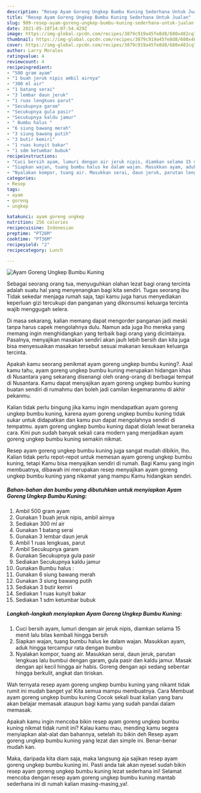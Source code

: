 ```yaml
---
description: "Resep Ayam Goreng Ungkep Bumbu Kuning Sederhana Untuk Jualan"
title: "Resep Ayam Goreng Ungkep Bumbu Kuning Sederhana Untuk Jualan"
slug: 909-resep-ayam-goreng-ungkep-bumbu-kuning-sederhana-untuk-jualan
date: 2021-05-18T14:07:54.429Z
image: https://img-global.cpcdn.com/recipes/3879c919a45fe8d8/680x482cq70/ayam-goreng-ungkep-bumbu-kuning-foto-resep-utama.jpg
thumbnail: https://img-global.cpcdn.com/recipes/3879c919a45fe8d8/680x482cq70/ayam-goreng-ungkep-bumbu-kuning-foto-resep-utama.jpg
cover: https://img-global.cpcdn.com/recipes/3879c919a45fe8d8/680x482cq70/ayam-goreng-ungkep-bumbu-kuning-foto-resep-utama.jpg
author: Larry Morales
ratingvalue: 4
reviewcount: 4
recipeingredient:
- "500 gram ayam"
- "1 buah jeruk nipis ambil airnya"
- "300 ml air"
- "1 batang serai"
- "3 lembar daun jeruk"
- "1 ruas lengkuas parut"
- "Secukupnya garam"
- "Secukupnya gula pasir"
- "Secukupnya kaldu jamur"
- " Bumbu halus "
- "6 siung bawang merah"
- "3 siung bawang putih"
- "3 butir kemiri"
- "1 ruas kunyit bakar"
- "1 sdm ketumbar bubuk"
recipeinstructions:
- "Cuci bersih ayam, lumuri dengan air jeruk nipis, diamkan selama 15 menit lalu bilas kembali hingga bersih"
- "Siapkan wajan, tuang bumbu halus ke dalam wajan. Masukkan ayam, aduk hingga tercampur rata dengan bumbu"
- "Nyalakan kompor, tuang air. Masukkan serai, daun jeruk, parutan lengkuas lalu bumbui dengan garam, gula pasir dan kaldu jamur. Masak dengan api kecil hingga air habis. Goreng dengan api sedang sebentar hingga berkulit, angkat dan tiriskan."
categories:
- Resep
tags:
- ayam
- goreng
- ungkep

katakunci: ayam goreng ungkep 
nutrition: 256 calories
recipecuisine: Indonesian
preptime: "PT26M"
cooktime: "PT36M"
recipeyield: "2"
recipecategory: Lunch

---
```



![Ayam Goreng Ungkep Bumbu Kuning](https://img-global.cpcdn.com/recipes/3879c919a45fe8d8/680x482cq70/ayam-goreng-ungkep-bumbu-kuning-foto-resep-utama.jpg)

Sebagai seorang orang tua, menyuguhkan olahan lezat bagi orang tercinta adalah suatu hal yang menyenangkan bagi kita sendiri. Tugas seorang ibu Tidak sekedar menjaga rumah saja, tapi kamu juga harus menyediakan keperluan gizi tercukupi dan panganan yang dikonsumsi keluarga tercinta wajib menggugah selera.

Di masa  sekarang, kalian memang dapat mengorder panganan jadi meski tanpa harus capek mengolahnya dulu. Namun ada juga lho mereka yang memang ingin menghidangkan yang terbaik bagi orang yang dicintainya. Pasalnya, menyajikan masakan sendiri akan jauh lebih bersih dan kita juga bisa menyesuaikan masakan tersebut sesuai makanan kesukaan keluarga tercinta. 



Apakah kamu seorang penikmat ayam goreng ungkep bumbu kuning?. Asal kamu tahu, ayam goreng ungkep bumbu kuning merupakan hidangan khas di Nusantara yang sekarang disenangi oleh orang-orang di berbagai tempat di Nusantara. Kamu dapat menyajikan ayam goreng ungkep bumbu kuning buatan sendiri di rumahmu dan boleh jadi camilan kegemaranmu di akhir pekanmu.

Kalian tidak perlu bingung jika kamu ingin mendapatkan ayam goreng ungkep bumbu kuning, karena ayam goreng ungkep bumbu kuning tidak sukar untuk didapatkan dan kamu pun dapat mengolahnya sendiri di tempatmu. ayam goreng ungkep bumbu kuning dapat diolah lewat beraneka cara. Kini pun sudah banyak sekali cara modern yang menjadikan ayam goreng ungkep bumbu kuning semakin nikmat.

Resep ayam goreng ungkep bumbu kuning juga sangat mudah dibikin, lho. Kalian tidak perlu repot-repot untuk memesan ayam goreng ungkep bumbu kuning, tetapi Kamu bisa menyajikan sendiri di rumah. Bagi Kamu yang ingin membuatnya, dibawah ini merupakan resep menyajikan ayam goreng ungkep bumbu kuning yang nikamat yang mampu Kamu hidangkan sendiri.

<!--inarticleads1-->

##### Bahan-bahan dan bumbu yang dibutuhkan untuk menyiapkan Ayam Goreng Ungkep Bumbu Kuning:

1. Ambil 500 gram ayam
1. Gunakan 1 buah jeruk nipis, ambil airnya
1. Sediakan 300 ml air
1. Gunakan 1 batang serai
1. Gunakan 3 lembar daun jeruk
1. Ambil 1 ruas lengkuas, parut
1. Ambil Secukupnya garam
1. Gunakan Secukupnya gula pasir
1. Sediakan Secukupnya kaldu jamur
1. Gunakan  Bumbu halus :
1. Gunakan 6 siung bawang merah
1. Gunakan 3 siung bawang putih
1. Sediakan 3 butir kemiri
1. Sediakan 1 ruas kunyit bakar
1. Sediakan 1 sdm ketumbar bubuk




<!--inarticleads2-->

##### Langkah-langkah menyiapkan Ayam Goreng Ungkep Bumbu Kuning:

1. Cuci bersih ayam, lumuri dengan air jeruk nipis, diamkan selama 15 menit lalu bilas kembali hingga bersih
1. Siapkan wajan, tuang bumbu halus ke dalam wajan. Masukkan ayam, aduk hingga tercampur rata dengan bumbu
1. Nyalakan kompor, tuang air. Masukkan serai, daun jeruk, parutan lengkuas lalu bumbui dengan garam, gula pasir dan kaldu jamur. Masak dengan api kecil hingga air habis. Goreng dengan api sedang sebentar hingga berkulit, angkat dan tiriskan.




Wah ternyata resep ayam goreng ungkep bumbu kuning yang nikamt tidak rumit ini mudah banget ya! Kita semua mampu membuatnya. Cara Membuat ayam goreng ungkep bumbu kuning Cocok sekali buat kalian yang baru akan belajar memasak ataupun bagi kamu yang sudah pandai dalam memasak.

Apakah kamu ingin mencoba bikin resep ayam goreng ungkep bumbu kuning nikmat tidak rumit ini? Kalau kamu mau, mending kamu segera menyiapkan alat-alat dan bahannya, setelah itu bikin deh Resep ayam goreng ungkep bumbu kuning yang lezat dan simple ini. Benar-benar mudah kan. 

Maka, daripada kita diam saja, maka langsung aja sajikan resep ayam goreng ungkep bumbu kuning ini. Pasti anda tak akan nyesel sudah bikin resep ayam goreng ungkep bumbu kuning lezat sederhana ini! Selamat mencoba dengan resep ayam goreng ungkep bumbu kuning mantab sederhana ini di rumah kalian masing-masing,ya!.

